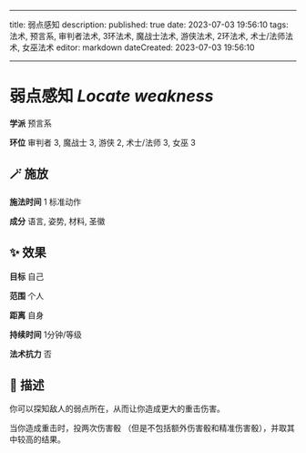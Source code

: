 
---
title: 弱点感知
description: 
published: true
date: 2023-07-03 19:56:10
tags: 法术, 预言系, 审判者法术, 3环法术, 魔战士法术, 游侠法术, 2环法术, 术士/法师法术, 女巫法术
editor: markdown
dateCreated: 2023-07-03 19:56:10

---

# **弱点感知** *Locate weakness*

**学派** 预言系 

**环位** 审判者 3, 魔战士 3, 游侠 2, 术士/法师 3, 女巫 3

## 🪄 施放

**施法时间** 1 标准动作

**成分** 语言, 姿势, 材料, 圣徽

## ✨ 效果 

**目标** 自己 

**范围** 个人

**距离** 自身  

**持续时间** 1分钟/等级 

**法术抗力** 否

## 📖 描述

你可以探知敌人的弱点所在，从而让你造成更大的重击伤害。

当你造成重击时，投两次伤害骰 （但是不包括额外伤害骰和精准伤害骰），并取其中较高的结果。
    